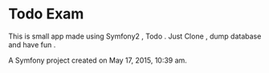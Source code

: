 Todo Exam
==========
This is small app made using Symfony2 , Todo .
Just Clone , dump database and have fun .

A Symfony project created on May 17, 2015, 10:39 am.
